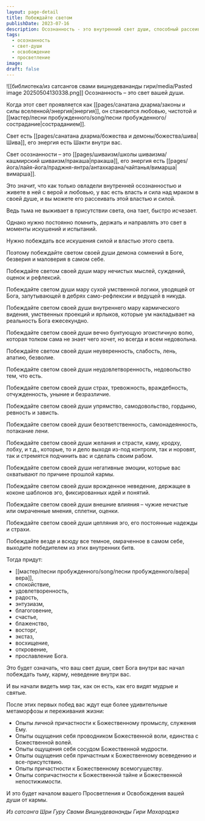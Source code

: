 ```yaml
---
layout: page-detail
title: Побеждайте светом
publishDate: 2023-07-16
description: Осознанность - это внутренний свет души, способный рассеивать тьму сомнений, негативных эмоций, эго и кармических шаблонов. Постоянно поддерживая этот свет, человек побеждает внутренние препятствия и постепенно обретает веру, радость, блаженство и единство с Божественным. Это путь к просветлению и освобождению от кармы.
tags:
  - осознанность
  - свет-души
  - освобождение
  - просветление
image: 
draft: false
---
```

![[библиотека/из сатсангов свами вишнудевананды гири/media/Pasted image 20250504130338.png]]
 Осознанность – это свет вашей души.

 Когда этот свет проявляется как [[pages/санатана дхарма/законы и силы вселенной/энергия|энергия]], он становится любовью, чистотой и [[мастер/песни пробужденного/song/песни пробужденного/сострадание|состраданием]].

 Свет есть [[pages/санатана дхарма/божества и демоны/божества/шива|Шива]], его энергия есть Шакти внутри вас.

 Свет осознанности – это [[pages/шиваизм/школы шиваизма/кашмирский шиваизм/пракаша|пракаша]], его энергия есть [[pages/йога/лайя-йога/праджня-янтра/антахкарана/чайтанья/вимарша|вимарша]].

 Это значит, что как только овладели внутренней осознанностью и живете в ней с верой и любовью, у вас есть власть и сила над мраком в своей душе, и вы можете его рассеивать этой властью и силой.

 Ведь тьма не выживает в присутствии света, она тает, быстро исчезает.

 Однако нужно постоянно помнить, держать и направлять это свет в моменты искушений и испытаний.

 Нужно побеждать все искушения силой и властью этого света.

 Поэтому побеждайте светом своей души демона сомнений в Боге, безверия и маловерия в самом себе.

  
 Побеждайте светом своей души мару нечистых мыслей, суждений, оценок и рефлексий.

 Побеждайте светом души мару сухой умственной логики, уводящей от Бога, запутывающей в дебрях само-рефлексии и ведущей в никуда.

 Побеждайте светом своей души внутреннего мару кармического видения, умственных проекций и ярлыков, которые ум накладывает на реальность Бога ежесекундно.

 Побеждайте светом своей души вечно бунтующую эгоистичную волю, которая толком сама не знает чего хочет, но всегда и всем недовольна.

 Побеждайте светом своей души неуверенность, слабость, лень, апатию, безволие.

 Побеждайте светом своей души неудовлетворенность, недовольство тем, что есть.

 Побеждайте светом своей души страх, тревожность, враждебность, отчужденность, уныние и безразличие.

 Побеждайте светом своей души упрямство, самодовольство, гордыню, ревность и зависть.

 Побеждайте светом своей души безответственность, самонадеянность, потакание лени.

 Побеждайте светом своей души желания и страсти, каму, кродху, лобху, и т.д., которые, то и дело выходя из-под контроля, так и норовят, так и стремятся подчинить вас и сделать своим рабом.

 Побеждайте светом своей души негативные эмоции, которые вас охватывают по причине прошлой кармы.

 Побеждайте светом своей души врожденное неведение, держащее в коконе шаблонов эго, фиксированных идей и понятий.

 Побеждайте светом своей души внешние влияния – чужие нечистые или омраченные мнения, сплетни, оценки.

 Побеждайте светом своей души цепляния эго, его постоянные надежды и страхи.

 Побеждайте везде и всюду все темное, омраченное в самом себе, выходите победителем из этих внутренних битв.

  
 Тогда придут:

* [[мастер/песни пробужденного/song/песни пробужденного/вера|вера]],
* спокойствие,
* удовлетворенность,
* радость,
* энтузиазм,
* благоговение,
* счастье,
* блаженство,
* восторг,
* экстаз,
* восхищение,
* откровение,
* прославление Бога.

 Это будет означать, что ваш свет души, свет Бога внутри вас начал побеждать тьму, карму, неведение внутри вас.

 И вы начали видеть мир так, как он есть, как его видят мудрые и святые.

 После этих первых побед вас ждут еще более удивительные метаморфозы и переживания жизни:

* Опыты личной причастности к Божественному промыслу, служения Ему.
* Опыты ощущения себя проводником Божественной воли, единства с Божественной волей.
* Опыты ощущения себя сосудом Божественной мудрости.
* Опыты ощущения себя причастным к Божественному всеведению и все-присутствию.
* Опыты причастности к Божественному всемогуществу.
* Опыты сопричастности к Божественной тайне и Божественной непостижимости.

 И это будет началом вашего Просветления и Освобождения вашей души от кармы.

*Из сатсанга Шри Гуру Свами Вишнудевананды Гири Махараджа*
